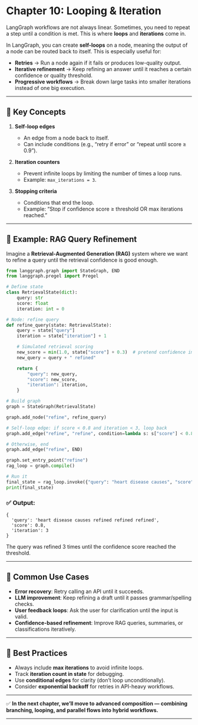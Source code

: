 # Chapter 10: Looping & Iteration

LangGraph workflows are not always linear. Sometimes, you need to repeat a step until a condition is met. This is where **loops** and **iterations** come in.

In LangGraph, you can create **self-loops** on a node, meaning the output of a node can be routed back to itself. This is especially useful for:

* **Retries** → Run a node again if it fails or produces low-quality output.
* **Iterative refinement** → Keep refining an answer until it reaches a certain confidence or quality threshold.
* **Progressive workflows** → Break down large tasks into smaller iterations instead of one big execution.

---

## 🔑 Key Concepts

1. **Self-loop edges**

   * An edge from a node back to itself.
   * Can include conditions (e.g., “retry if error” or “repeat until score ≥ 0.9”).

2. **Iteration counters**

   * Prevent infinite loops by limiting the number of times a loop runs.
   * Example: `max_iterations = 3`.

3. **Stopping criteria**

   * Conditions that end the loop.
   * Example: “Stop if confidence score ≥ threshold OR max iterations reached.”

---

## 🔹 Example: RAG Query Refinement

Imagine a **Retrieval-Augmented Generation (RAG)** system where we want to refine a query until the retrieval confidence is good enough.

```python
from langgraph.graph import StateGraph, END
from langgraph.pregel import Pregel

# Define state
class RetrievalState(dict):
    query: str
    score: float
    iteration: int = 0

# Node: refine query
def refine_query(state: RetrievalState):
    query = state["query"]
    iteration = state["iteration"] + 1

    # Simulated retrieval scoring
    new_score = min(1.0, state["score"] + 0.3)  # pretend confidence improves
    new_query = query + " refined"

    return {
        "query": new_query,
        "score": new_score,
        "iteration": iteration,
    }

# Build graph
graph = StateGraph(RetrievalState)

graph.add_node("refine", refine_query)

# Self-loop edge: if score < 0.8 and iteration < 3, loop back
graph.add_edge("refine", "refine", condition=lambda s: s["score"] < 0.8 and s["iteration"] < 3)

# Otherwise, end
graph.add_edge("refine", END)

graph.set_entry_point("refine")
rag_loop = graph.compile()

# Run it
final_state = rag_loop.invoke({"query": "heart disease causes", "score": 0.2})
print(final_state)
```

### ✅ Output:

```
{
  'query': 'heart disease causes refined refined refined',
  'score': 0.8,
  'iteration': 3
}
```

The query was refined 3 times until the confidence score reached the threshold.

---

## 🔧 Common Use Cases

* **Error recovery**: Retry calling an API until it succeeds.
* **LLM improvement**: Keep refining a draft until it passes grammar/spelling checks.
* **User feedback loops**: Ask the user for clarification until the input is valid.
* **Confidence-based refinement**: Improve RAG queries, summaries, or classifications iteratively.

---

## 📝 Best Practices

* Always include **max iterations** to avoid infinite loops.
* Track **iteration count in state** for debugging.
* Use **conditional edges** for clarity (don’t loop unconditionally).
* Consider **exponential backoff** for retries in API-heavy workflows.

---

✅ **In the next chapter, we’ll move to advanced composition — combining branching, looping, and parallel flows into hybrid workflows.**

---

